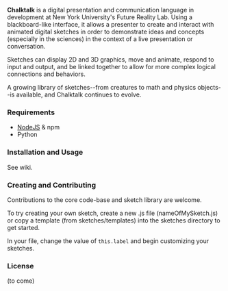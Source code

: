 **Chalktalk** is a digital presentation and communication language 
in development at New York University's Future Reality Lab.
Using a blackboard-like interface, it allows a presenter to create and interact
with animated digital sketches in order to demonstrate ideas and concepts (especially in the sciences) in the context
of a live presentation or conversation.

Sketches can display 2D and 3D graphics, move and animate, respond to input and output, and be linked together to allow for more complex logical connections and behaviors.

A growing library of sketches--from creatures to math and physics objects--is available,
and Chalktalk continues to evolve.

### Requirements
* [NodeJS](http://nodejs.org/download/) & npm
* Python

### Installation and Usage
See wiki.

### Creating and Contributing

Contributions to the core code-base and sketch library are welcome.

To try creating your own sketch, create a new .js file (nameOfMySketch.js) 
or copy a template (from sketches/templates) into the sketches directory to get started. 

In your file, change the value of `this.label` and begin customizing your sketches.

### License 
(to come)


